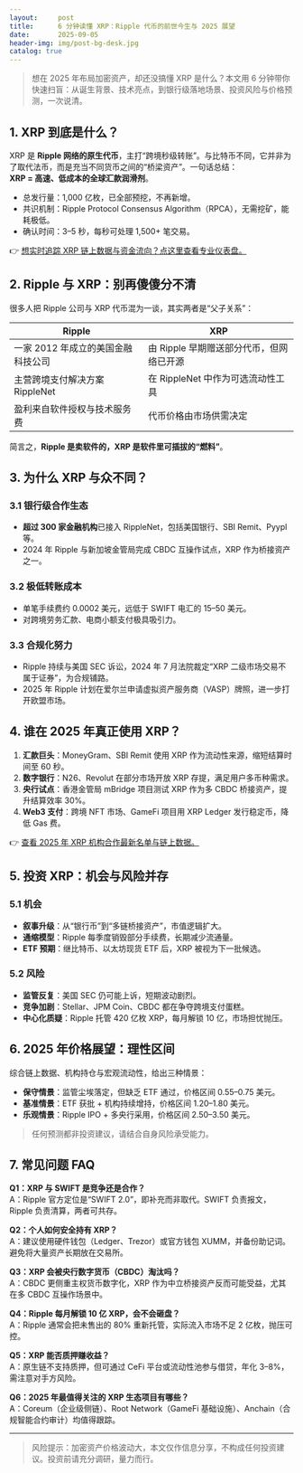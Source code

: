 ```yaml
---
layout:     post
title:      6 分钟读懂 XRP：Ripple 代币的前世今生与 2025 展望
date:       2025-09-05
header-img: img/post-bg-desk.jpg
catalog: true
---
```


> 想在 2025 年布局加密资产，却还没搞懂 XRP 是什么？本文用 6 分钟带你快速扫盲：从诞生背景、技术亮点，到银行级落地场景、投资风险与价格预测，一次说清。

## 1. XRP 到底是什么？

XRP 是 **Ripple 网络的原生代币**，主打“跨境秒级转账”。与比特币不同，它并非为了取代法币，而是充当不同货币之间的“桥梁资产”。一句话总结：  
**XRP = 高速、低成本的全球汇款润滑剂**。

- 总发行量：1,000 亿枚，已全部预挖，不再新增。  
- 共识机制：Ripple Protocol Consensus Algorithm（RPCA），无需挖矿，能耗极低。  
- 确认时间：3–5 秒，每秒可处理 1,500+ 笔交易。

👉 [想实时追踪 XRP 链上数据与资金流向？点这里查看专业仪表盘。](https://okxdog.com/)

## 2. Ripple 与 XRP：别再傻傻分不清

很多人把 Ripple 公司与 XRP 代币混为一谈，其实两者是“父子关系”：

| Ripple | XRP |
|---|---|
| 一家 2012 年成立的美国金融科技公司 | 由 Ripple 早期赠送部分代币，但网络已开源 |
| 主营跨境支付解决方案 RippleNet | 在 RippleNet 中作为可选流动性工具 |
| 盈利来自软件授权与技术服务费 | 代币价格由市场供需决定 |

简言之，**Ripple 是卖软件的，XRP 是软件里可插拔的“燃料”**。

## 3. 为什么 XRP 与众不同？

### 3.1 银行级合作生态

- **超过 300 家金融机构**已接入 RippleNet，包括美国银行、SBI Remit、Pyypl 等。  
- 2024 年 Ripple 与新加坡金管局完成 CBDC 互操作试点，XRP 作为桥接资产之一。

### 3.2 极低转账成本

- 单笔手续费约 0.0002 美元，远低于 SWIFT 电汇的 15–50 美元。  
- 对跨境劳务汇款、电商小额支付极具吸引力。

### 3.3 合规化努力

- Ripple 持续与美国 SEC 诉讼，2024 年 7 月法院裁定“XRP 二级市场交易不属于证券”，为合规铺路。  
- 2025 年 Ripple 计划在爱尔兰申请虚拟资产服务商（VASP）牌照，进一步打开欧盟市场。

## 4. 谁在 2025 年真正使用 XRP？

1. **汇款巨头**：MoneyGram、SBI Remit 使用 XRP 作为流动性来源，缩短结算时间至 60 秒。  
2. **数字银行**：N26、Revolut 在部分市场开放 XRP 存提，满足用户多币种需求。  
3. **央行试点**：香港金管局 mBridge 项目测试 XRP 作为多 CBDC 桥接资产，提升结算效率 30%。  
4. **Web3 支付**：跨境 NFT 市场、GameFi 项目用 XRP Ledger 发行稳定币，降低 Gas 费。

👉 [查看 2025 年 XRP 机构合作最新名单与链上数据。](https://okxdog.com/)

## 5. 投资 XRP：机会与风险并存

### 5.1 机会

- **叙事升级**：从“银行币”到“多链桥接资产”，市值逻辑扩大。  
- **通缩模型**：Ripple 每季度销毁部分手续费，长期减少流通量。  
- **ETF 预期**：继比特币、以太坊现货 ETF 后，XRP 被视为下一批候选。

### 5.2 风险

- **监管反复**：美国 SEC 仍可能上诉，短期波动剧烈。  
- **竞争加剧**：Stellar、JPM Coin、CBDC 都在争夺跨境支付蛋糕。  
- **中心化质疑**：Ripple 托管 420 亿枚 XRP，每月解锁 10 亿，市场担忧抛压。

## 6. 2025 年价格展望：理性区间

综合链上数据、机构持仓与宏观流动性，给出三种情景：

- **保守情景**：监管尘埃落定，但缺乏 ETF 通过，价格区间 0.55–0.75 美元。  
- **基准情景**：ETF 获批 + 机构持续增持，价格区间 1.20–1.80 美元。  
- **乐观情景**：Ripple IPO + 多央行采用，价格区间 2.50–3.50 美元。

> 任何预测都非投资建议，请结合自身风险承受能力。

## 7. 常见问题 FAQ

**Q1：XRP 与 SWIFT 是竞争还是合作？**  
A：Ripple 官方定位是“SWIFT 2.0”，即补充而非取代。SWIFT 负责报文，Ripple 负责清算，两者可共存。

**Q2：个人如何安全持有 XRP？**  
A：建议使用硬件钱包（Ledger、Trezor）或官方钱包 XUMM，并备份助记词。避免将大量资产长期放在交易所。

**Q3：XRP 会被央行数字货币（CBDC）淘汰吗？**  
A：CBDC 更侧重主权货币数字化，XRP 作为中立桥接资产反而可能受益，尤其在多 CBDC 互操作场景中。

**Q4：Ripple 每月解锁 10 亿 XRP，会不会砸盘？**  
A：Ripple 通常会把未售出的 80% 重新托管，实际流入市场不足 2 亿枚，抛压可控。

**Q5：XRP 能否质押赚收益？**  
A：原生链不支持质押，但可通过 CeFi 平台或流动性池参与借贷，年化 3–8%，需注意对手方风险。

**Q6：2025 年最值得关注的 XRP 生态项目有哪些？**  
A：Coreum（企业级侧链）、Root Network（GameFi 基础设施）、Anchain（合规智能合约审计）均值得跟踪。

---

> 风险提示：加密资产价格波动大，本文仅作信息分享，不构成任何投资建议。投资前请充分调研，量力而行。